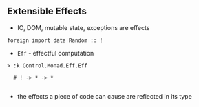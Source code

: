 ## Extensible Effects


- IO, DOM, mutable state, exceptions are effects

```
foreign import data Random :: !
```


- `Eff` - effectful computation

```psci
> :k Control.Monad.Eff.Eff

  # ! -> * -> *


```


- the effects a piece of code can cause are reflected in its type

```

```
